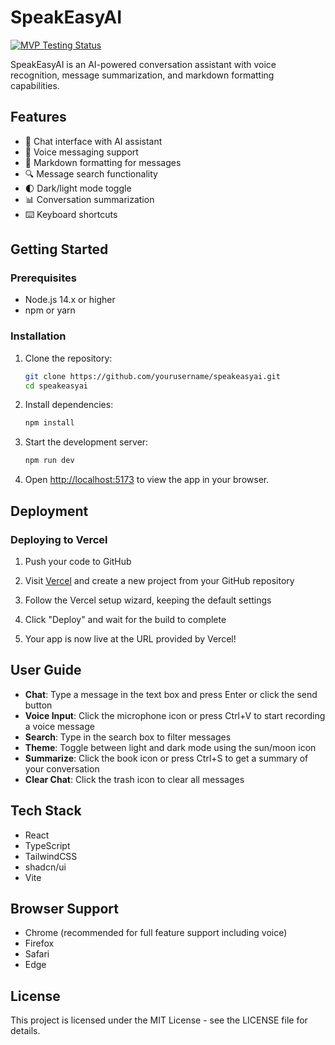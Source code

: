 
# SpeakEasyAI

[![MVP Testing Status](https://img.shields.io/badge/MVP%20Testing-In%20Progress-yellow?style=flat-square&logo=checkmarx)](docs/mvp-testing-codex.md)

SpeakEasyAI is an AI-powered conversation assistant with voice recognition, message summarization, and markdown formatting capabilities.

## Features

- 💬 Chat interface with AI assistant
- 🎤 Voice messaging support
- 📝 Markdown formatting for messages
- 🔍 Message search functionality
- 🌓 Dark/light mode toggle
- 📊 Conversation summarization
- ⌨️ Keyboard shortcuts

## Getting Started

### Prerequisites

- Node.js 14.x or higher
- npm or yarn

### Installation

1. Clone the repository:
   ```bash
   git clone https://github.com/yourusername/speakeasyai.git
   cd speakeasyai
   ```

2. Install dependencies:
   ```bash
   npm install
   ```

3. Start the development server:
   ```bash
   npm run dev
   ```

4. Open [http://localhost:5173](http://localhost:5173) to view the app in your browser.

## Deployment

### Deploying to Vercel

1. Push your code to GitHub

2. Visit [Vercel](https://vercel.com) and create a new project from your GitHub repository

3. Follow the Vercel setup wizard, keeping the default settings

4. Click "Deploy" and wait for the build to complete

5. Your app is now live at the URL provided by Vercel!

## User Guide

- **Chat**: Type a message in the text box and press Enter or click the send button
- **Voice Input**: Click the microphone icon or press Ctrl+V to start recording a voice message
- **Search**: Type in the search box to filter messages
- **Theme**: Toggle between light and dark mode using the sun/moon icon
- **Summarize**: Click the book icon or press Ctrl+S to get a summary of your conversation
- **Clear Chat**: Click the trash icon to clear all messages

## Tech Stack

- React
- TypeScript
- TailwindCSS
- shadcn/ui
- Vite

## Browser Support

- Chrome (recommended for full feature support including voice)
- Firefox
- Safari
- Edge

## License

This project is licensed under the MIT License - see the LICENSE file for details.
